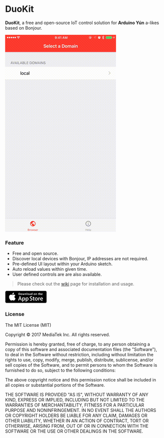 # DuoKit

**DuoKit**, a free and open-source IoT control solution for **Arduino Yún** a-likes based on Bonjour.

![Preview](preview.gif)

### Feature

- Free and open source.
- Discover local devices with Bonjour, IP addresses are not required.
- Pre-defined UI layout within your Arduino sketch.
- Auto reload values within given time.
- User defined controls are are also available.

> Please check out the [wiki](https://github.com/x43x61x69/DuoKit/wiki) page for installation and usage.

[![App Store](app_store_badge.png)](https://itunes.apple.com/us/app/id1196094443)

### License

The MIT License (MIT)

Copyright © 2017 MediaTek Inc. All rights reserved.

Permission is hereby granted, free of charge, to any person obtaining a copy
of this software and associated documentation files (the "Software"), to deal
in the Software without restriction, including without limitation the rights
to use, copy, modify, merge, publish, distribute, sublicense, and/or sell
copies of the Software, and to permit persons to whom the Software is
furnished to do so, subject to the following conditions:

The above copyright notice and this permission notice shall be included in all
copies or substantial portions of the Software.

THE SOFTWARE IS PROVIDED "AS IS", WITHOUT WARRANTY OF ANY KIND, EXPRESS OR
IMPLIED, INCLUDING BUT NOT LIMITED TO THE WARRANTIES OF MERCHANTABILITY,
FITNESS FOR A PARTICULAR PURPOSE AND NONINFRINGEMENT. IN NO EVENT SHALL THE
AUTHORS OR COPYRIGHT HOLDERS BE LIABLE FOR ANY CLAIM, DAMAGES OR OTHER
LIABILITY, WHETHER IN AN ACTION OF CONTRACT, TORT OR OTHERWISE, ARISING FROM,
OUT OF OR IN CONNECTION WITH THE SOFTWARE OR THE USE OR OTHER DEALINGS IN THE
SOFTWARE.
